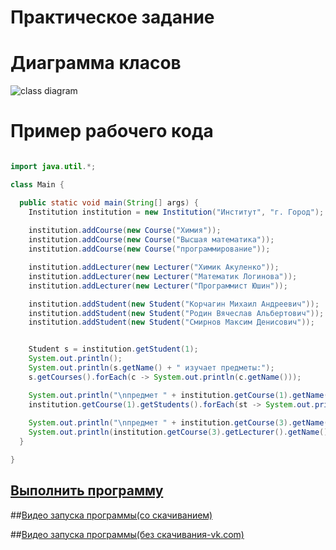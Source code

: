 # Практическое задание
# Диаграмма класов
![class diagram](http://www.plantuml.com/plantuml/png/XLFDRi8m3BxdANniDVe2rOIOq0v8Q3lm15dZeKXfEkLdXo7UVSbSjw4TubJysVxyVNRO-I1TYBqHdP7Umy7we4CC21SG3LZPOmkduBGzfz1e7reuOXUYG-V54vmnlAMQgkOgmauXAhGXmyVKaq2f58EUlYsCG4qz4ort0RKnNfdnnwoW1d45CKhV3z5vpBAPc6YMFZ8jrLObNF_d1Xueptc7_V2D3ymj5qApOl-1xlspI6exvYRNcI3PqsSxGWcPJNFP-bmvnbvgyw8wXzwNkF_2JakZVsJGWotDJcDBgWqJgP9eSuU67TyavvNUVpIlnP2g9emEHKjGQZzGCFddBSCbkTAAzhTwjjqVYQVLFnFbDZ7Utf-vQF11pUTOwIKrH0GLqRT0yIGyZwpgnT2h4FDVR6YQBKzTmjImHFayWdqtN4YV54ybExGgzkON)

# Пример рабочего кода
```Java

import java.util.*;

class Main {

  public static void main(String[] args) {
    Institution institution = new Institution("Институт", "г. Город");
    
    institution.addCourse(new Course("Химия"));
    institution.addCourse(new Course("Высшая математика"));
    institution.addCourse(new Course("программирование"));

    institution.addLecturer(new Lecturer("Химик Акуленко"));
    institution.addLecturer(new Lecturer("Математик Логинова"));
    institution.addLecturer(new Lecturer("Программист Юшин"));

    institution.addStudent(new Student("Корчагин Михаил Андреевич"));
    institution.addStudent(new Student("Родин Вячеслав Альбертович"));
    institution.addStudent(new Student("Смирнов Максим Денисович"));


    Student s = institution.getStudent(1);
    System.out.println();
    System.out.println(s.getName() + " изучает предметы:");
    s.getCourses().forEach(c -> System.out.println(c.getName()));

    System.out.println("\nпредмет " + institution.getCourse(1).getName() + " изучают:\n");
    institution.getCourse(1).getStudents().forEach(st -> System.out.println(st.getName()));
    
    System.out.println("\nпредмет " + institution.getCourse(3).getName() + " ведёт:");
    System.out.println(institution.getCourse(3).getLecturer().getName());
  }

}

```

## [Выполнить программу](https://practicksabaev.gudkin777.repl.run)

##[Видео запуска программы(со скачиванием)](https://github.com/gudkin777/practicksabaev/raw/master/bandicam%202020-05-24%2016-11-11-932.mp4)

##[Видео запуска программы(без скачивания-vk.com)](https://vk.com/video144365366_456239166)
